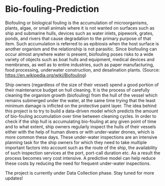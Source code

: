 # Bio-fouling-Prediction
Biofouling or biological fouling is the accumulation of microorganisms, plants, algae, or small animals where it is not wanted on surfaces such as ship and submarine hulls, devices such as water inlets, pipework, grates, ponds, and rivers that cause degradation to the primary purpose of that item. Such accumulation is referred to as epibiosis when the host surface is another organism and the relationship is not parasitic. Since biofouling can occur almost anywhere water is present, biofouling poses risks to a wide variety of objects such as boat hulls and equipment, medical devices and membranes, as well as to entire industries, such as paper manufacturing, food processing, underwater construction, and desalination plants. (Source: https://en.wikipedia.org/wiki/Biofouling)

Ship owners (regardless of the size of their vessel) spend a good portion of their maintenance budget on hull cleaning. It is the process of carefully cleaning the organism growth (biofouling) from the hull of the vessel which remains submerged under the water, at the same time trying that the least minimum damage is inflicted on the protective paint layer. The idea behind this project is to try to build a data-driven model which predicts the amount of bio-fouling accumulation over time between cleaning cycles. In order to check if the ship hull is accumulating bio-fouling at any given point of time and to what extent, ship owners regularly inspect the hulls of their vessels either with the help of human divers or with under-water drones, which is more common these days. These under-water inspections are an intensive planning task for the ship owners for which they need to take multiple important factors into account such as the route of the ship, the availability of such inspection services at the port, port-call duration etc. As a result the process becomes very cost intensive. A predictive model can help reduce these costs by reducing the need for frequent under-water inspections.

The project is currently under Data Collection phase. Stay tuned for more updates!
